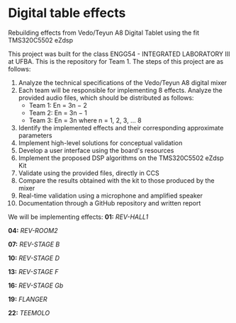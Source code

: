 # Digital table effects
Rebuilding effects from Vedo/Teyun A8 Digital Tablet using the fit TMS320C5502 eZdsp

This project was built for the class ENGG54 - INTEGRATED LABORATORY III at UFBA. This is the repository for Team 1. The steps of this project are as follows:

1. Analyze the technical specifications of the Vedo/Teyun A8 digital mixer
2. Each team will be responsible for implementing 8 effects. Analyze the provided audio files, which should be distributed as follows:
     * Team 1: En = 3n − 2
     * Team 2: En = 3n − 1
     * Team 3: En = 3n
    where n = 1, 2, 3, ... 8
3. Identify the implemented effects and their corresponding approximate parameters
4. Implement high-level solutions for conceptual validation
5. Develop a user interface using the board's resources
6. Implement the proposed DSP algorithms on the TMS320C5502 eZdsp Kit
7. Validate using the provided files, directly in CCS
8. Compare the results obtained with the kit to those produced by the mixer
9. Real-time validation using a microphone and amplified speaker
10. Documentation through a GitHub repository and written report

We will be implementing effects:
**01:** *REV-HALL1*

**04:** *REV-ROOM2*

**07:** *REV-STAGE B*

**10:** *REV-STAGE D*

**13:** *REV-STAGE F*

**16:** *REV-STAGE Gb*

**19:** *FLANGER*

**22:** *TEEMOLO*
      